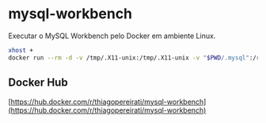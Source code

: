 # mysql-workbench

Executar o MySQL Workbench pelo Docker em ambiente Linux.

```bash
xhost +
docker run --rm -d -v /tmp/.X11-unix:/tmp/.X11-unix -v "$PWD/.mysql":/root/.mysql -e DISPLAY thiagopereirati/mysql-workbench
```

## Docker Hub

[https://hub.docker.com/r/thiagopereirati/mysql-workbench](https://hub.docker.com/r/thiagopereirati/mysql-workbench)
